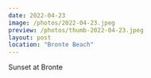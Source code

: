 ```yaml
---
date: 2022-04-23
image: /photos/2022-04-23.jpeg
preview: /photos/thumb-2022-04-23.jpeg
layout: post
location: "Bronte Beach"
---
```


Sunset at Bronte
